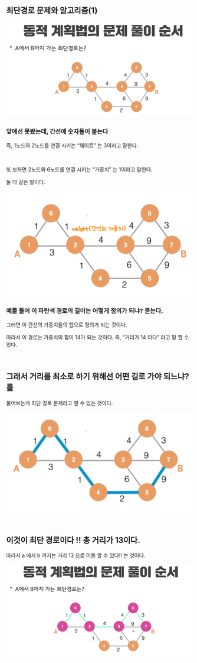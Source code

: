 ## 최단경로 문제와 알고리즘(1)



![이미지](/programming/img/다익스트라1.PNG)

### 앞에선 못봤는데, 간선에 숫자들이 붙는다

즉, 1노드와 2노드를 연결 시키는 “웨이트” 는 3이라고 말한다.

<br/>

또 보자면 2노드와 6노드를 연결 시키는 “가중치” 는 1이라고 말한다. 

둘 다 같은 말이다.



![이미지](/programming/img/다익스트라2.PNG)


### 예를 들어 이 파란색 경로의 길이는 어떻게 정의가 되냐? 묻는다.

그러면 이 간선의 가중치들의 합으로 정의가 되는 것이다.

따라서 이 경로는 가중치의 합이 14가 되는 것이다. 즉, “거리가 14 이다” 라고 말 할 수 있다.

<br/>

## 그래서 거리를 최소로 하기 위해선 어떤 길로 가야 되느냐? 를
물어보는게 최단 경로 문제라고 할 수 있는 것이다.

![이미지](/programming/img/다익스트라3.PNG)

<br/>


## 이것이 최단 경로이다 !! 총 거리가 13이다.

따라서 a 에서 b 까지는 거리 13 으로 이동 할 수 있다!! 는 것이다.

![이미지](/programming/img/다익스트라4.PNG)
